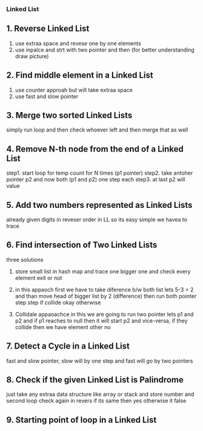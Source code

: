 ### Linked List

## 1. Reverse Linked List
1. use extraa space and revese one by one elements 
2. use inpalce and strt with two pointer and then (for better understanding draw picture)

## 2. Find middle element in a Linked List
1. use counter approah but will take extraa space
2. use fast and slow pointer 


## 3. Merge two sorted Linked Lists
simply run loop and then check whoever left and then merge that as well

## 4. Remove N-th node from the end of a Linked List
step1. start loop for temp count for N times (p1 pointer) 
step2. take antoher pointer p2 and now both (p1 and p2) one step each
step3. at last p2 will value 


## 5. Add two numbers represented as Linked Lists
already given digits in reveser order in LL so its easy simple we havea to trace


## 6. Find intersection of Two Linked Lists
three solutions 
1. store small list in hash map and trace one bigger one and check every element exit or not
2. in this appaoch first we have to take diference b/w both list lets 5-3 = 2 and than move head of bigger list by 2 (difference)
    then run both pointer step step if collide okay otherwise 

3. Collidale appaoachce
    in this we are going to run two pointer lets p1 and p2 and if p1 reaches to null then it will start p2 and vice-versa, if they collide then we have element other no

## 7. Detect a Cycle in a Linked List
fast and slow pointer, slow will by one step and fast will go by two pointers

## 8. Check if the given Linked List is Palindrome
just take any extraa data structure like array or stack and store number and second loop check again in revers if its same then yes otherwise it false

## 9. Starting point of loop in a Linked List




